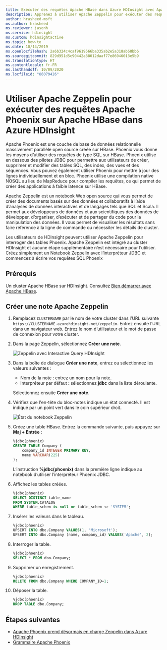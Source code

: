 ```yaml
---
title: Exécuter des requêtes Apache HBase dans Azure HDInsight avec Apache Phoenix
description: Apprenez à utiliser Apache Zeppelin pour exécuter des requêtes Apache Base avec Phoenix.
author: hrasheed-msft
ms.author: hrasheed
ms.reviewer: jasonh
ms.service: hdinsight
ms.custom: hdinsightactive
ms.topic: how-to
ms.date: 10/14/2019
ms.openlocfilehash: 2a6b324c4caf9619566ba335ab2e5a318ab68bb6
ms.sourcegitcommit: 829d951d5c90442a38012daaf77e86046018e5b9
ms.translationtype: HT
ms.contentlocale: fr-FR
ms.lasthandoff: 10/09/2020
ms.locfileid: "86079426"
---
```

# <a name="use-apache-zeppelin-to-run-apache-phoenix-queries-over-apache-hbase-in-azure-hdinsight"></a>Utiliser Apache Zeppelin pour exécuter des requêtes Apache Phoenix sur Apache HBase dans Azure HDInsight

Apache Phoenix est une couche de base de données relationnelle massivement parallèle open source créée sur HBase. Phoenix vous donne les moyens d’utiliser des requêtes de type SQL sur HBase. Phoenix utilise en dessous des pilotes JDBC pour permettre aux utilisateurs de créer, supprimer et modifier des tables SQL, des index, des vues et des séquences.  Vous pouvez également utiliser Phoenix pour mettre à jour des lignes individuellement et en bloc. Phoenix utilise une compilation native NOSQL au lieu de MapReduce pour compiler les requêtes, ce qui permet de créer des applications à faible latence sur HBase.

Apache Zeppelin est un notebook Web open source qui vous permet de créer des documents basés sur des données et collaboratifs à l’aide d’analyses de données interactives et de langages tels que SQL et Scala. Il permet aux développeurs de données et aux scientifiques des données de développer, d’organiser, d’exécuter et de partager du code pour la manipulation des données. Il vous permet de visualiser les résultats sans faire référence à la ligne de commande ou nécessiter les détails de cluster.

Les utilisateurs de HDInsight peuvent utiliser Apache Zeppelin pour interroger des tables Phoenix. Apache Zeppelin est intégré au cluster HDInsight et aucune étape supplémentaire n’est nécessaire pour l’utiliser. Créez simplement un Notebook Zeppelin avec l’interpréteur JDBC et commencez à écrire vos requêtes SQL Phoenix

## <a name="prerequisites"></a>Prérequis

Un cluster Apache HBase sur HDInsight. Consultez [Bien démarrer avec Apache HBase](./apache-hbase-tutorial-get-started-linux.md).

## <a name="create-an-apache-zeppelin-note"></a>Créer une note Apache Zeppelin

1. Remplacez `CLUSTERNAME` par le nom de votre cluster dans l’URL suivante `https://CLUSTERNAME.azurehdinsight.net/zeppelin`. Entrez ensuite l’URL dans un navigateur web. Entrez le nom d’utilisateur et le mot de passe de connexion pour votre cluster.

1. Dans la page Zeppelin, sélectionnez **Créer une note**.

    ![Zeppelin avec Interactive Query HDInsight](./media/apache-hbase-phoenix-zeppelin/hbase-zeppelin-create-note.png)

1. Dans la boîte de dialogue **Créer une note**, entrez ou sélectionnez les valeurs suivantes :

    - Nom de la note : entrez un nom pour la note.
    - Interpréteur par défaut : sélectionnez **jdbc** dans la liste déroulante.

    Sélectionnez ensuite **Créer une note**.

1. Vérifiez que l'en-tête du bloc-notes indique un état connecté. Il est indiqué par un point vert dans le coin supérieur droit.

    ![État du notebook Zeppelin](./media/apache-hbase-phoenix-zeppelin/hbase-zeppelin-connected.png "État du bloc-notes Zeppelin")

1. Créez une table HBase. Entrez la commande suivante, puis appuyez sur **Maj + Entrée** :

    ```sql
    %jdbc(phoenix)
    CREATE TABLE Company (
        company_id INTEGER PRIMARY KEY,
        name VARCHAR(225)
    );
    ```

    L’instruction **%jdbc(phoenix)** dans la première ligne indique au notebook d’utiliser l’interpréteur Phoenix JDBC.

1. Affichez les tables créées.

    ```sql
    %jdbc(phoenix)
    SELECT DISTINCT table_name
    FROM SYSTEM.CATALOG
    WHERE table_schem is null or table_schem <> 'SYSTEM';
    ```

1. Insérer les valeurs dans le tableau.

    ```sql
    %jdbc(phoenix)
    UPSERT INTO dbo.Company VALUES(1, 'Microsoft');
    UPSERT INTO dbo.Company (name, company_id) VALUES('Apache', 2);
    ```

1. Interroger la table.

    ```sql
    %jdbc(phoenix)
    SELECT * FROM dbo.Company;
    ```

1. Supprimer un enregistrement.

    ```sql
    %jdbc(phoenix)
    DELETE FROM dbo.Company WHERE COMPANY_ID=1;
    ```

1. Déposer la table.

    ```sql
    %jdbc(phoenix)
    DROP TABLE dbo.Company;
    ```

## <a name="next-steps"></a>Étapes suivantes

- [Apache Phoenix prend désormais en charge Zeppelin dans Azure HDInsight](https://blogs.msdn.microsoft.com/ashish/2018/08/17/apache-phoenix-now-supports-zeppelin-in-azure-hdinsight/)
- [Grammaire Apache Phoenix](https://phoenix.apache.org/language/index.html)
